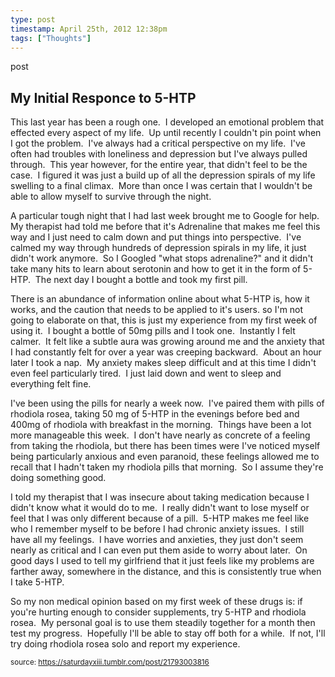 ```yaml
---
type: post
timestamp: April 25th, 2012 12:38pm
tags: ["Thoughts"]
---
```

post
## My Initial Responce to 5-HTP ##

This last year has been a rough one.  I developed an emotional problem that effected every aspect of my life.  Up until recently I couldn't pin point when I got the problem.  I've always had a critical perspective on my life.  I've often had troubles with loneliness and depression but I've always pulled through.  This year however, for the entire year, that didn't feel to be the case.  I figured it was just a build up of all the depression spirals of my life swelling to a final climax.  More than once I was certain that I wouldn't be able to allow myself to survive through the night. 


A particular tough night that I had last week brought me to Google for help.  My therapist had told me before that it's Adrenaline that makes me feel this way and I just need to calm down and put things into perspective.  I've calmed my way through hundreds of depression spirals in my life, it just didn't work anymore.  So I Googled "what stops adrenaline?" and it didn't take many hits to learn about serotonin and how to get it in the form of 5-HTP.  The next day I bought a bottle and took my first pill.


There is an abundance of information online about what 5-HTP is, how it works, and the caution that needs to be applied to it's users. so I'm not going to elaborate on that, this is just my experience from my first week of using it.  I bought a bottle of 50mg pills and I took one.  Instantly I felt calmer.  It felt like a subtle aura was growing around me and the anxiety that I had constantly felt for over a year was creeping backward.  About an hour later I took a nap.  My anxiety makes sleep difficult and at this time I didn't even feel particularly tired.  I just laid down and went to sleep and everything felt fine.


I've been using the pills for nearly a week now.  I've paired them with pills of rhodiola rosea, taking 50 mg of 5-HTP in the evenings before bed and 400mg of rhodiola with breakfast in the morning.  Things have been a lot more manageable this week.  I don't have nearly as concrete of a feeling from taking the rhodiola, but there has been times were I've noticed myself being particularly anxious and even paranoid, these feelings allowed me to recall that I hadn't taken my rhodiola pills that morning.  So I assume they're doing something good.


I told my therapist that I was insecure about taking medication because I didn't know what it would do to me.  I really didn't want to lose myself or feel that I was only different because of a pill.  5-HTP makes me feel like who I remember myself to be before I had chronic anxiety issues.  I still have all my feelings.  I have worries and anxieties, they just don't seem nearly as critical and I can even put them aside to worry about later.  On good days I used to tell my girlfriend that it just feels like my problems are farther away, somewhere in the distance, and this is consistently true when I take 5-HTP.


So my non medical opinion based on my first week of these drugs is: if you're hurting enough to consider supplements, try 5-HTP and rhodiola rosea.  My personal goal is to use them steadily together for a month then test my progress.  Hopefully I'll be able to stay off both for a while.  If not, I'll try doing rhodiola rosea solo and report my experience.

      
      
      
      
      
      
  
<small>source: https://saturdayxiii.tumblr.com/post/21793003816</small>